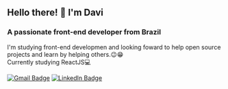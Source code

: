 ## Hello there! 👋 I'm Davi
### A passionate front-end developer from Brazil
I'm studying front-end developmen and looking foward to help open source projects and learn by helping others.:wink::grin:
<br>Currently studying ReactJS:computer: 

[![Gmail Badge](https://img.shields.io/badge/-dbs.tj0@gmail.com-c14438?style=flat-square&logo=Gmail&logoColor=white&link=mailto:dbs.tj0@gmail.com)](mailto:dbs.tj0@gmail.com)
[![LinkedIn Badge](https://img.shields.io/badge/LinkedIn-0077B5?style=flat-square&logo=linkedin&logoColor=white)](https://www.linkedin.com/in/davi-santos5/)
